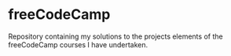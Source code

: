 # freeCodeCamp
Repository containing my solutions to the projects elements of the freeCodeCamp courses I have undertaken.
